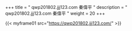 +++
title = "  qwp201802.jjj123.com 秦偉平 "
description = "  qwp201802.jjj123.com 秦偉平   "
weight = 20
+++


{{< myframe01 src="https://qwp201802.jjj123.com/" >}}


